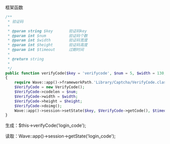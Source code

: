 <!--
author: 许萍
date: 2015-11-20
title: 验证码
tags: 功能扩展
category: 功能扩展
status: publish
summary: Wavephp框架，轻量PHP框架，MVC分离，快速开发项目
-->

框架函数

```php
/**
 * 验证码
 *
 * @param string $key       验证码key
 * @param int $num          验证码个数
 * @param int $width        验证码宽度
 * @param int $height       验证码高度
 * @param int $timeout      过期时间
 * 
 * @return string
 *
 */
public function verifyCode($key = 'verifycode', $num = 5, $width = 130, $height = 40, $timeout = 600)
{
    require Wave::app()->frameworkPath.'Library/Captcha/VerifyCode.class.php';
    $VerifyCode = new VerifyCode();
    $VerifyCode->codelen = $num;
    $VerifyCode->width = $width;
    $VerifyCode->height = $height;
    $VerifyCode->doimg();
    Wave::app()->session->setState($key, $VerifyCode->getCode(), $timeout);
}
```

生成：$this->verifyCode('login_code');

读取：Wave::app()->session->getState('login_code');